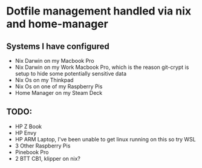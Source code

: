 # Dotfile management handled via nix and home-manager

## Systems I have configured
 - Nix Darwin on my Macbook Pro
 - Nix Darwin on my Work Macbook Pro, which is the reason git-crypt is setup to hide some potentially sensitive data
 - Nix Os on my Thinkpad
 - Nix Os on one of my Raspberry Pis
 - Home Manager on my Steam Deck


## TODO:
 - HP Z Book
 - HP Envy
 - HP ARM Laptop, I've been unable to get linux running on this so try WSL
 - 3 Other Raspberry Pis
 - Pinebook Pro
 - 2 BTT CB1, klipper on nix?
